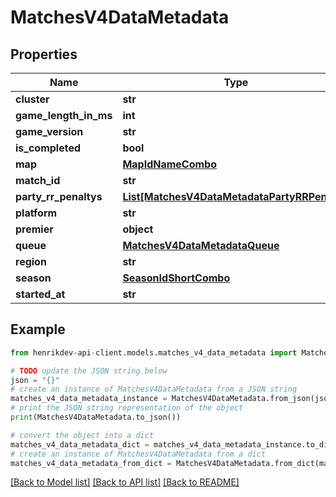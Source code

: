 # MatchesV4DataMetadata


## Properties

Name | Type | Description | Notes
------------ | ------------- | ------------- | -------------
**cluster** | **str** |  | [optional] 
**game_length_in_ms** | **int** |  | 
**game_version** | **str** |  | 
**is_completed** | **bool** |  | 
**map** | [**MapIdNameCombo**](MapIdNameCombo.md) |  | 
**match_id** | **str** |  | 
**party_rr_penaltys** | [**List[MatchesV4DataMetadataPartyRRPenalty]**](MatchesV4DataMetadataPartyRRPenalty.md) |  | 
**platform** | **str** |  | 
**premier** | **object** |  | [optional] 
**queue** | [**MatchesV4DataMetadataQueue**](MatchesV4DataMetadataQueue.md) |  | 
**region** | **str** |  | [optional] 
**season** | [**SeasonIdShortCombo**](SeasonIdShortCombo.md) |  | 
**started_at** | **str** |  | 

## Example

```python
from henrikdev-api-client.models.matches_v4_data_metadata import MatchesV4DataMetadata

# TODO update the JSON string below
json = "{}"
# create an instance of MatchesV4DataMetadata from a JSON string
matches_v4_data_metadata_instance = MatchesV4DataMetadata.from_json(json)
# print the JSON string representation of the object
print(MatchesV4DataMetadata.to_json())

# convert the object into a dict
matches_v4_data_metadata_dict = matches_v4_data_metadata_instance.to_dict()
# create an instance of MatchesV4DataMetadata from a dict
matches_v4_data_metadata_from_dict = MatchesV4DataMetadata.from_dict(matches_v4_data_metadata_dict)
```
[[Back to Model list]](../README.md#documentation-for-models) [[Back to API list]](../README.md#documentation-for-api-endpoints) [[Back to README]](../README.md)


